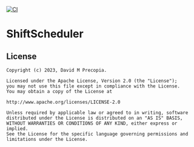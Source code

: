 [![CI](https://github.com/DavidPrecopia/ShiftScheduler/actions/workflows/ci.yml/badge.svg)](https://github.com/DavidPrecopia/ShiftScheduler/actions/workflows/ci.yml)

# ShiftScheduler

## License

    Copyright (c) 2023, David M Precopia.

    Licensed under the Apache License, Version 2.0 (the "License");
    you may not use this file except in compliance with the License.
    You may obtain a copy of the License at

    http://www.apache.org/licenses/LICENSE-2.0

    Unless required by applicable law or agreed to in writing, software
    distributed under the License is distributed on an "AS IS" BASIS,
    WITHOUT WARRANTIES OR CONDITIONS OF ANY KIND, either express or implied.
    See the License for the specific language governing permissions and
    limitations under the License.